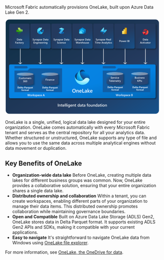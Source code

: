 Microsoft Fabric automatically provisions OneLake, built upon Azure Data Lake Gen 2.

![Diagram showing the function and structure of OneLake.](../media/onelake-foundation-for-fabric.png)

OneLake is a single, unified, logical data lake designed for your entire organization. OneLake comes automatically with every Microsoft Fabric tenant and serves as the central repository for all your analytics data. Whether structured or unstructured, OneLake supports any type of file and allows you to use the same data across multiple analytical engines without data movement or duplication.

## Key Benefits of OneLake

- **Organization-wide data lake** Before OneLake, creating multiple data lakes for different business groups was common. Now, OneLake provides a collaborative solution, ensuring that your entire organization shares a single data lake.
- **Distributed ownership and collaboration** Within a tenant, you can create workspaces, enabling different parts of your organization to manage their data items. This distributed ownership promotes collaboration while maintaining governance boundaries.
- **Open and Compatible** Built on Azure Data Lake Storage (ADLS) Gen2, OneLake stores data in Delta Parquet format. It supports existing ADLS Gen2 APIs and SDKs, making it compatible with your current applications.
- **Easy to navigate** It's straightforward to navigate OneLake data from Windows using [OneLake file explorer](/fabric/onelake/onelake-file-explorer).

For more information, see [OneLake, the OneDrive for data](/fabric/onelake/onelake-overview).